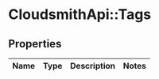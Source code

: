 # CloudsmithApi::Tags

## Properties
Name | Type | Description | Notes
------------ | ------------- | ------------- | -------------


